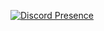 [![Discord Presence](https://lanyard.cnrad.dev/api/305829524547960835?theme:light&bg=000000&animated=false&hideDiscrim=true&borderRadius=20px&idleMessage=Yoo)](https://discord.com/users/305829524547960835)
